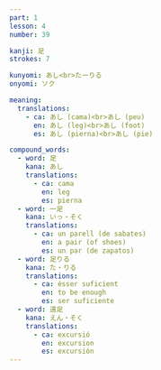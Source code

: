 ```yaml
---
part: 1
lesson: 4
number: 39

kanji: 足
strokes: 7

kunyomi: あし<br>たーりる
onyomi: ソク

meaning:
  translations:
    - ca: あし (cama)<br>あし (peu)
      en: あし (leg)<br>あし (foot)
      es: あし (pierna)<br>あし (pie)

compound_words:
  - word: 足
    kana: あし
    translations:
      - ca: cama
        en: leg
        es: pierna
  - word: 一足
    kana: いっ・そく
    translations:
      - ca: un parell (de sabates)
        en: a pair (of shoes)
        es: un par (de zapatos)
  - word: 足りる
    kana: た・りる
    translations:
      - ca: ésser suficient
        en: to be enough
        es: ser suficiente
  - word: 遠足
    kana: えん・そく
    translations:
      - ca: excursió
        en: excursion
        es: excursión
---
```

